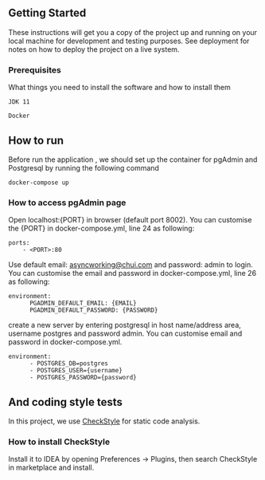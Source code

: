 ## Getting Started

These instructions will get you a copy of the project up and running on your local machine for development and testing purposes. See deployment for notes on how to deploy the project on a live system.

### Prerequisites

What things you need to install the software and how to install them

```
JDK 11
```
```
Docker
```

## How to run

Before run the application , we should set up the container for pgAdmin and Postgresql by running the following command
```
docker-compose up
```
### How to access pgAdmin page

Open localhost:{PORT} in browser (default port 8002). You can customise the {PORT} in docker-compose.yml, line 24 as following:
```
ports:
    - <PORT>:80
```
Use default email: asyncworking@chui.com and password: admin to login. You can customise the email and password in docker-compose.yml, line 26 as following:
```
environment:
      PGADMIN_DEFAULT_EMAIL: {EMAIL}
      PGADMIN_DEFAULT_PASSWORD: {PASSWORD}
```
create a new server by entering postgresql in host name/address area, username postgres and password admin. You can customise email and password in docker-compose.yml.
```
environment:
      - POSTGRES_DB=postgres
      - POSTGRES_USER={username}
      - POSTGRES_PASSWORD={password}
```
 
## And coding style tests

In this project, we use [CheckStyle](https://checkstyle.sourceforge.io/) for static code analysis.

### How to install CheckStyle

Install it to IDEA by opening Preferences -> Plugins, then search CheckStyle in marketplace and install.


